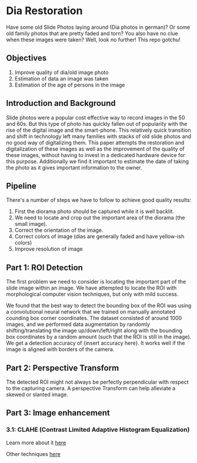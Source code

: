 # Dia Restoration

Have some old Slide Photos laying around (Dia photos in german)? Or some old family photos that are pretty faded and torn? You also have no clue when these images were taken? Well, look no further! This repo gotchu!

## Objectives

1. Improve quality of dia/old image photo
2. Estimation of data an image was taken
3. Estimation of the age of persons in the image

## Introduction and Background

Slide photos were a popular cost effective way to record images in the 50 and 60s. But this type of photo has quickly fallen out of popularity with the rise of the digital image and the smart-phone. This relatively quick transition and shift in technology left many families with stacks of old slide photos and no good way of digitalizing them.
This paper attempts the restoration and digitalization of these images as well as the improvement of the quality of these images, without having to invest in a dedicated hardware device for this purpose.
Additionally we find it important to estimate the date of taking the photo as it gives important information to the owner.

## Pipeline

There's a number of steps we have to follow to achieve good quality results:

1. First the diorama photo should be captured while it is well backlit.
2. We need to locate and crop out the important area of the diorama (the small image).
3. Correct the orientation of the image.
3. Correct colors of image (dias are generally faded and have yellow-ish colors)
4. Improve resolution of image

## Part 1: ROI Detection

The first problem we need to consider is locating the important part of the slide image within an image. We have attempted to locate the ROI with morphological computer vision techniques, but only with mild success.

We found that the best way to detect the bounding box of the ROI was using a convolutional neural network that we trained on manually annotated counding box corner coordinates. The dataset consisted of around 1000 images, and we performed data augmentation by randomly shifting/translating the image up/down/left/right along with the bounding box coordinates by a random amount (such that the ROI is still in the image). We get a detection accuracy of {insert accuracy here}. It works well if the image is aligned with borders of the camera.

## Part 2: Perspective Transform

The detected ROI might not always be perfectly perpendicular with respect to the capturing camera. A perspective Transform can help alleviate a skewed or slanted image.

## Part 3: Image enhancement

### 3.1: CLAHE (Contrast Limited Adaptive Histogram Equalization)

Learn more about it [here](https://opencv-python-tutroals.readthedocs.io/en/latest/py_tutorials/py_imgproc/py_histograms/py_histogram_equalization/py_histogram_equalization.html)

Other techniques [here](https://stackoverflow.com/questions/56905592/automatic-contrast-and-brightness-adjustment-of-a-color-photo-of-a-sheet-of-pape) 
